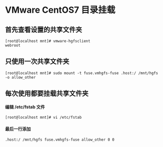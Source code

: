 VMware CentOS7 目录挂载
===============

## 首先查看设置的共享文件夹
~~~
[root@localhost mnt]# vmware-hgfsclient
webroot
~~~

## 只使用一次共享文件夹
~~~
[root@localhost mnt]# sudo mount -t fuse.vmhgfs-fuse .host:/ /mnt/hgfs -o allow_other
~~~

## 每次使用都要挂载共享文件夹
#### 编辑 /etc/fstab 文件
~~~
[root@localhost mnt]# vi /etc/fstab
~~~
#### 最后一行添加
~~~
.host:/ /mnt/hgfs fuse.vmhgfs-fuse allow_other 0 0
~~~
